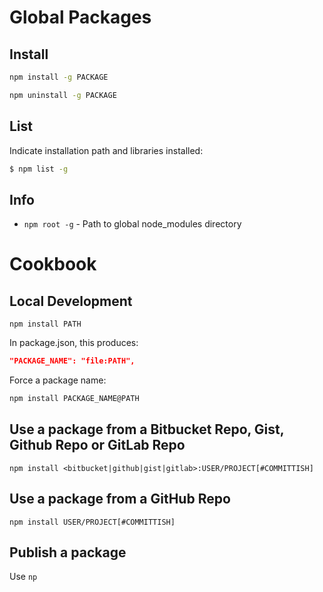 # Global Packages

## Install

```sh
npm install -g PACKAGE
```

```sh
npm uninstall -g PACKAGE
```

## List

Indicate installation path and libraries installed:

```sh
$ npm list -g
```

## Info

* `npm root -g` - Path to global node_modules directory

# Cookbook

## Local Development

```
npm install PATH
```

In package.json, this produces:

```json
"PACKAGE_NAME": "file:PATH",
```

Force a package name:

```sh
npm install PACKAGE_NAME@PATH
```

## Use a package from a Bitbucket Repo, Gist, Github Repo or GitLab Repo

```
npm install <bitbucket|github|gist|gitlab>:USER/PROJECT[#COMMITTISH]
```

## Use a package from a GitHub Repo

```
npm install USER/PROJECT[#COMMITTISH]
```

## Publish a package

Use `np`
